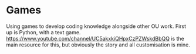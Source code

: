 # Games
Using games to develop coding knowledge alongside other OU work. First up is Python, with a text game.
https://www.youtube.com/channel/UC5akxkiQHpxCzPZWskdBbQQ is the main resource for this, but obviously the story and all customisation is mine.
